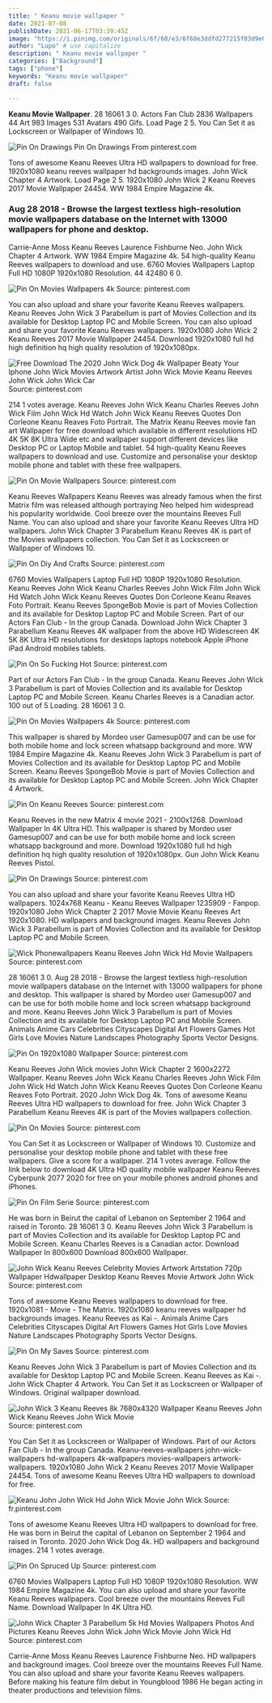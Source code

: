 ```yaml
---
title: " Keanu movie wallpaper "
date: 2021-07-08
publishDate: 2021-06-17T03:39:45Z
image: "https://i.pinimg.com/originals/6f/68/e3/6f68e3ddfd277215f03d9e08642deae7.jpg"
author: "Lupo" # use capitalize
description: " Keanu movie wallpaper "
categories: ["Background"]
tags: ["phone"]
keywords: "Keanu movie wallpaper"
draft: false

---
```



**Keanu Movie Wallpaper**. 28 16061 3 0. Actors Fan Club 2836 Wallpapers 44 Art 983 Images 531 Avatars 490 Gifs. Load Page 2 5. You Can Set it as Lockscreen or Wallpaper of Windows 10.

![Pin On Drawings](https://i.pinimg.com/originals/ea/c1/84/eac184f309e95cf3eb09e54846acbc54.jpg "Pin On Drawings")
Pin On Drawings From pinterest.com


Tons of awesome Keanu Reeves Ultra HD wallpapers to download for free. 1920x1080 keanu reeves wallpaper hd backgrounds images. John Wick Chapter 4 Artwork. Load Page 2 5. 1920x1080 John Wick 2 Keanu Reeves 2017 Movie Wallpaper 24454. WW 1984 Empire Magazine 4k.

### Aug 28 2018 - Browse the largest textless high-resolution movie wallpapers database on the Internet with 13000 wallpapers for phone and desktop.

Carrie-Anne Moss Keanu Reeves Laurence Fishburne Neo. John Wick Chapter 4 Artwork. WW 1984 Empire Magazine 4k. 54 high-quality Keanu Reeves wallpapers to download and use. 6760 Movies Wallpapers Laptop Full HD 1080P 1920x1080 Resolution. 44 42480 6 0.


![Pin On Movies Wallpapers 4k](https://i.pinimg.com/originals/ac/57/e6/ac57e65dbdd4c3117ed6faed7a447461.jpg "Pin On Movies Wallpapers 4k")
Source: pinterest.com

You can also upload and share your favorite Keanu Reeves wallpapers. Keanu Reeves John Wick 3 Parabellum is part of Movies Collection and its available for Desktop Laptop PC and Mobile Screen. You can also upload and share your favorite Keanu Reeves wallpapers. 1920x1080 John Wick 2 Keanu Reeves 2017 Movie Wallpaper 24454. Download 1920x1080 full hd high definition hq high quality resolution of 1920x1080px.

![Free Download The 2020 John Wick Dog 4k Wallpaper Beaty Your Iphone John Wick Movies Artwork Artist John Wick Movie Keanu Reeves John Wick John Wick Car](https://i.pinimg.com/736x/45/b1/49/45b14996fdb48a949a3336be6a10c933.jpg "Free Download The 2020 John Wick Dog 4k Wallpaper Beaty Your Iphone John Wick Movies Artwork Artist John Wick Movie Keanu Reeves John Wick John Wick Car")
Source: pinterest.com

214 1 votes average. Keanu Reeves John Wick Keanu Charles Reeves John Wick Film John Wick Hd Watch John Wick Keanu Reeves Quotes Don Corleone Keanu Reaves Foto Portrait. The Matrix Keanu Reeves movie fan art Wallpaper for free download which available in different resolutions HD 4K 5K 8K Ultra Wide etc and wallpaper support different devices like Desktop PC or Laptop Mobile and tablet. 54 high-quality Keanu Reeves wallpapers to download and use. Customize and personalise your desktop mobile phone and tablet with these free wallpapers.

![Pin On Movie Wallpapers](https://i.pinimg.com/originals/34/4f/bf/344fbf184763bd7c38efdd14a51f4a4c.jpg "Pin On Movie Wallpapers")
Source: pinterest.com

Keanu Reeves Wallpapers Keanu Reeves was already famous when the first Matrix film was released although portraying Neo helped him widespread his popularity worldwide. Cool breeze over the mountains Reeves Full Name. You can also upload and share your favorite Keanu Reeves Ultra HD wallpapers. John Wick Chapter 3 Parabellum Keanu Reeves 4K is part of the Movies wallpapers collection. You Can Set it as Lockscreen or Wallpaper of Windows 10.

![Pin On Diy And Crafts](https://i.pinimg.com/originals/f3/4d/bf/f34dbf30a4d3a7462b1ca5b219ba9400.jpg "Pin On Diy And Crafts")
Source: pinterest.com

6760 Movies Wallpapers Laptop Full HD 1080P 1920x1080 Resolution. Keanu Reeves John Wick Keanu Charles Reeves John Wick Film John Wick Hd Watch John Wick Keanu Reeves Quotes Don Corleone Keanu Reaves Foto Portrait. Keanu Reeves SpongeBob Movie is part of Movies Collection and its available for Desktop Laptop PC and Mobile Screen. Part of our Actors Fan Club - In the group Canada. Download John Wick Chapter 3 Parabellum Keanu Reeves 4K wallpaper from the above HD Widescreen 4K 5K 8K Ultra HD resolutions for desktops laptops notebook Apple iPhone iPad Android mobiles tablets.

![Pin On So Fucking Hot](https://i.pinimg.com/originals/54/16/68/5416685a8283d5495ba4498b09ff3149.jpg "Pin On So Fucking Hot")
Source: pinterest.com

Part of our Actors Fan Club - In the group Canada. Keanu Reeves John Wick 3 Parabellum is part of Movies Collection and its available for Desktop Laptop PC and Mobile Screen. Keanu Charles Reeves is a Canadian actor. 100 out of 5 Loading. 28 16061 3 0.

![Pin On Movies Wallpapers 4k](https://i.pinimg.com/originals/87/1f/a5/871fa5a97aad1eb8dbfe2c7c89419214.jpg "Pin On Movies Wallpapers 4k")
Source: pinterest.com

This wallpaper is shared by Mordeo user Gamesup007 and can be use for both mobile home and lock screen whatsapp background and more. WW 1984 Empire Magazine 4k. Keanu Reeves John Wick 3 Parabellum is part of Movies Collection and its available for Desktop Laptop PC and Mobile Screen. Keanu Reeves SpongeBob Movie is part of Movies Collection and its available for Desktop Laptop PC and Mobile Screen. John Wick Chapter 4 Artwork.

![Pin On Keanu Reeves](https://i.pinimg.com/originals/50/f0/95/50f09597edbf3b87ed38026ad12e87a9.png "Pin On Keanu Reeves")
Source: pinterest.com

Keanu Reeves in the new Matrix 4 movie 2021 - 2100x1268. Download Wallpaper In 4K Ultra HD. This wallpaper is shared by Mordeo user Gamesup007 and can be use for both mobile home and lock screen whatsapp background and more. Download 1920x1080 full hd high definition hq high quality resolution of 1920x1080px. Gun John Wick Keanu Reeves Pistol.

![Pin On Drawings](https://i.pinimg.com/originals/ea/c1/84/eac184f309e95cf3eb09e54846acbc54.jpg "Pin On Drawings")
Source: pinterest.com

You can also upload and share your favorite Keanu Reeves Ultra HD wallpapers. 1024x768 Keanu - Keanu Reeves Wallpaper 1235909 - Fanpop. 1920x1080 John Wick Chapter 2 2017 Movie Movie Keanu Reeves Art 1920x1080. HD wallpapers and background images. Keanu Reeves John Wick 3 Parabellum is part of Movies Collection and its available for Desktop Laptop PC and Mobile Screen.

![Wick Phonewallpapers Keanu Reeves John Wick Hd Movie Wallpapers](https://i.pinimg.com/736x/aa/03/b5/aa03b503d489ad9f66f52f64b5d1e92f.jpg "Wick Phonewallpapers Keanu Reeves John Wick Hd Movie Wallpapers")
Source: pinterest.com

28 16061 3 0. Aug 28 2018 - Browse the largest textless high-resolution movie wallpapers database on the Internet with 13000 wallpapers for phone and desktop. This wallpaper is shared by Mordeo user Gamesup007 and can be use for both mobile home and lock screen whatsapp background and more. Keanu Reeves John Wick 3 Parabellum is part of Movies Collection and its available for Desktop Laptop PC and Mobile Screen. Animals Anime Cars Celebrities Cityscapes Digital Art Flowers Games Hot Girls Love Movies Nature Landscapes Photography Sports Vector Designs.

![Pin On 1920x1080 Wallpaper](https://i.pinimg.com/originals/43/10/34/4310345504e9f99291c8b837c0132f40.png "Pin On 1920x1080 Wallpaper")
Source: pinterest.com

Keanu Reeves John Wick movies John Wick Chapter 2 1600x2272 Wallpaper. Keanu Reeves John Wick Keanu Charles Reeves John Wick Film John Wick Hd Watch John Wick Keanu Reeves Quotes Don Corleone Keanu Reaves Foto Portrait. 2020 John Wick Dog 4k. Tons of awesome Keanu Reeves Ultra HD wallpapers to download for free. John Wick Chapter 3 Parabellum Keanu Reeves 4K is part of the Movies wallpapers collection.

![Pin On Movies](https://i.pinimg.com/originals/5e/9b/5a/5e9b5a49a9e26353b5217748dab03884.jpg "Pin On Movies")
Source: pinterest.com

You Can Set it as Lockscreen or Wallpaper of Windows 10. Customize and personalise your desktop mobile phone and tablet with these free wallpapers. Give a score for a wallpaper. 214 1 votes average. Follow the link below to download 4K Ultra HD quality mobile wallpaper Keanu Reeves Cyberpunk 2077 2020 for free on your mobile phones android phones and iPhones.

![Pin On Film Serie](https://i.pinimg.com/originals/d9/ca/2c/d9ca2cf7cea9f90a6ee52959a57a22b0.jpg "Pin On Film Serie")
Source: pinterest.com

He was born in Beirut the capital of Lebanon on September 2 1964 and raised in Toronto. 28 16061 3 0. Keanu Reeves John Wick 3 Parabellum is part of Movies Collection and its available for Desktop Laptop PC and Mobile Screen. Keanu Charles Reeves is a Canadian actor. Download Wallpaper In 800x600 Download 800x600 Wallpaper.

![John Wick Keanu Reeves Celebrity Movies Artwork Artstation 720p Wallpaper Hdwallpaper Desktop Keanu Reeves Movie Artwork John Wick](https://i.pinimg.com/originals/2b/f7/a8/2bf7a89f0693e69c51c2a25de5b19dff.jpg "John Wick Keanu Reeves Celebrity Movies Artwork Artstation 720p Wallpaper Hdwallpaper Desktop Keanu Reeves Movie Artwork John Wick")
Source: pinterest.com

Tons of awesome Keanu Reeves wallpapers to download for free. 1920x1081 - Movie - The Matrix. 1920x1080 keanu reeves wallpaper hd backgrounds images. Keanu Reeves as Kai -. Animals Anime Cars Celebrities Cityscapes Digital Art Flowers Games Hot Girls Love Movies Nature Landscapes Photography Sports Vector Designs.

![Pin On My Saves](https://i.pinimg.com/originals/20/5b/c9/205bc982539513b4d366a3b5ee907452.jpg "Pin On My Saves")
Source: pinterest.com

Keanu Reeves John Wick 3 Parabellum is part of Movies Collection and its available for Desktop Laptop PC and Mobile Screen. Keanu Reeves as Kai -. John Wick Chapter 4 Artwork. You Can Set it as Lockscreen or Wallpaper of Windows. Original wallpaper download.

![John Wick 3 Keanu Reeves 8k 7680x4320 Wallpaper Keanu Reeves John Wick Keanu Reeves John Wick Movie](https://i.pinimg.com/originals/f4/bd/29/f4bd29f6d4f7ec14cde826b294352628.jpg "John Wick 3 Keanu Reeves 8k 7680x4320 Wallpaper Keanu Reeves John Wick Keanu Reeves John Wick Movie")
Source: pinterest.com

You Can Set it as Lockscreen or Wallpaper of Windows. Part of our Actors Fan Club - In the group Canada. Keanu-reeves-wallpapers john-wick-wallpapers hd-wallpapers 4k-wallpapers movies-wallpapers artwork-wallpapers. 1920x1080 John Wick 2 Keanu Reeves 2017 Movie Wallpaper 24454. Tons of awesome Keanu Reeves Ultra HD wallpapers to download for free.

![Keanu John John Wick Hd John Wick Movie John Wick](https://i.pinimg.com/originals/d1/63/85/d1638578a56e2cdf283575a4c247ce8f.jpg "Keanu John John Wick Hd John Wick Movie John Wick")
Source: fr.pinterest.com

Tons of awesome Keanu Reeves Ultra HD wallpapers to download for free. He was born in Beirut the capital of Lebanon on September 2 1964 and raised in Toronto. 2020 John Wick Dog 4k. HD wallpapers and background images. 214 1 votes average.

![Pin On Spruced Up](https://i.pinimg.com/736x/21/ff/d9/21ffd9a4f35759e9c625814fb14e2271.jpg "Pin On Spruced Up")
Source: pinterest.com

6760 Movies Wallpapers Laptop Full HD 1080P 1920x1080 Resolution. WW 1984 Empire Magazine 4k. You can also upload and share your favorite Keanu Reeves wallpapers. Cool breeze over the mountains Reeves Full Name. Download Wallpaper In 4K Ultra HD.

![John Wick Chapter 3 Parabellum 5k Hd Movies Wallpapers Photos And Pictures Keanu Reeves John Wick John Wick Movie John Wick Hd](https://i.pinimg.com/originals/6f/68/e3/6f68e3ddfd277215f03d9e08642deae7.jpg "John Wick Chapter 3 Parabellum 5k Hd Movies Wallpapers Photos And Pictures Keanu Reeves John Wick John Wick Movie John Wick Hd")
Source: pinterest.com

Carrie-Anne Moss Keanu Reeves Laurence Fishburne Neo. HD wallpapers and background images. Cool breeze over the mountains Reeves Full Name. You can also upload and share your favorite Keanu Reeves wallpapers. Before making his feature film debut in Youngblood 1986 He began acting in theater productions and television films.

